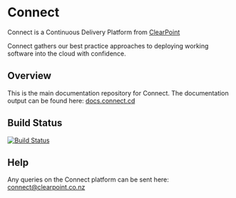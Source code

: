# Connect
Connect is a Continuous Delivery Platform from [ClearPoint](http://clearpoint.co.nz)  

Connect gathers our best practice approaches to deploying working software into the cloud with confidence.

## Overview
This is the main documentation repository for Connect. The documentation output can be found here: [docs.connect.cd](http://docs.connect.cd)

## Build Status
[![Build Status](https://api.travis-ci.org/ClearPointNZ/connect.svg)](https://travis-ci.org/ClearPointNZ/connect)

## Help
Any queries on the Connect platform can be sent here: <connect@clearpoint.co.nz>